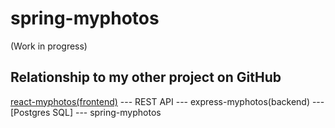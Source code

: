 # spring-myphotos
 
(Work in progress)

## Relationship to my other project on GitHub

[react-myphotos(frontend)](https://github.com/araobp/react-myphotos) --- REST API --- express-myphotos(backend) --- [Postgres SQL] --- spring-myphotos
